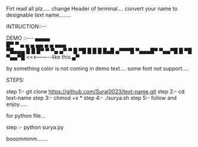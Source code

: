 Firt read all plz.....
change Header of terminal....
convert your name to designable text name........

INTRUCTION::-- 

DEMO ::--- 
  ▄▄▄▄                             
 █▀   ▀ ▄   ▄   ▄ ▄▄  ▄   ▄   ▄▄▄  
 ▀█▄▄▄  █   █   █▀  ▀ ▀▄ ▄▀  ▀   █ 
     ▀█ █   █   █      █▄█   ▄▀▀▀█ 
 ▀▄▄▄█▀ ▀▄▄▀█   █      ▀█    ▀▄▄▀█ <<<-----like this
                       ▄▀     
 
by something color is not coming in demo text....
some font not support....

STEPS:


step 1:- git clone https://github.com/Suraj0023/text-name.git
step 2:- cd text-name
step 3:- chmod +x *
step 4:- ./surya.sh
step 5:- follow and enjoy.....

for python file...

step  :- python surya.py

booommmm.......

